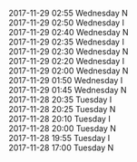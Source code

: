 2017-11-29 02:55 Wednesday  N  
2017-11-29 02:50 Wednesday  I  
2017-11-29 02:40 Wednesday  N  
2017-11-29 02:35 Wednesday  I  
2017-11-29 02:30 Wednesday  N  
2017-11-29 02:20 Wednesday  I  
2017-11-29 02:00 Wednesday  N  
2017-11-29 01:50 Wednesday  I  
2017-11-29 01:45 Wednesday  N  
2017-11-28 20:35 Tuesday  I  
2017-11-28 20:25 Tuesday  N  
2017-11-28 20:10 Tuesday  I  
2017-11-28 20:00 Tuesday  N  
2017-11-28 19:55 Tuesday  I  
2017-11-28 17:00 Tuesday  N  
